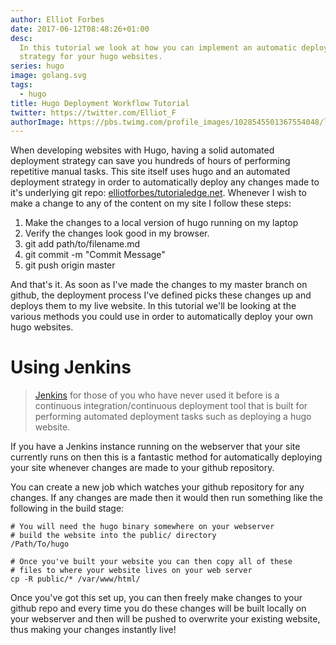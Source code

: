```yaml
---
author: Elliot Forbes
date: 2017-06-12T08:48:26+01:00
desc:
  In this tutorial we look at how you can implement an automatic deployment
  strategy for your hugo websites.
series: hugo
image: golang.svg
tags:
  - hugo
title: Hugo Deployment Workflow Tutorial
twitter: https://twitter.com/Elliot_F
authorImage: https://pbs.twimg.com/profile_images/1028545501367554048/lzr43cQv_400x400.jpg
---
```


When developing websites with Hugo, having a solid automated deployment strategy
can save you hundreds of hours of performing repetitive manual tasks. This site
itself uses hugo and an automated deployment strategy in order to automatically
deploy any changes made to it's underlying git repo:
[elliotforbes/tutorialedge.net](https://github.com/elliotforbes/tutorialedge.net).
Whenever I wish to make a change to any of the content on my site I follow these
steps:

1. Make the changes to a local version of hugo running on my laptop
2. Verify the changes look good in my browser.
3. git add path/to/filename.md
4. git commit -m "Commit Message"
5. git push origin master

And that's it. As soon as I've made the changes to my master branch on github,
the deployment process I've defined picks these changes up and deploys them to
my live website. In this tutorial we'll be looking at the various methods you
could use in order to automatically deploy your own hugo websites.

# Using Jenkins

> [Jenkins](https://jenkins.io/) for those of you who have never used it before
> is a continuous integration/continuous deployment tool that is built for
> performing automated deployment tasks such as deploying a hugo website.

If you have a Jenkins instance running on the webserver that your site currently
runs on then this is a fantastic method for automatically deploying your site
whenever changes are made to your github repository.

You can create a new job which watches your github repository for any changes.
If any changes are made then it would then run something like the following in
the build stage:

```shell
# You will need the hugo binary somewhere on your webserver
# build the website into the public/ directory
/Path/To/hugo

# Once you've built your website you can then copy all of these
# files to where your website lives on your web server
cp -R public/* /var/www/html/
```

Once you've got this set up, you can then freely make changes to your github
repo and every time you do these changes will be built locally on your webserver
and then will be pushed to overwrite your existing website, thus making your
changes instantly live!
